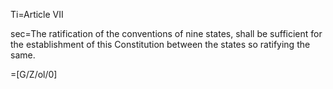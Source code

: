 Ti=Article VII

sec=The ratification of the conventions of nine states, shall be sufficient for the establishment of this Constitution between the states so ratifying the same.

=[G/Z/ol/0]
